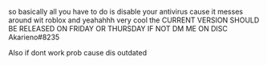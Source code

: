 so basically all you have to do is disable your antivirus cause it messes around wit roblox
and yeahahhh very cool the CURRENT VERSION SHOULD BE RELEASED ON FRIDAY OR THURSDAY IF NOT DM ME ON DISC Akarieno#8235

Also if dont work prob cause dis outdated
